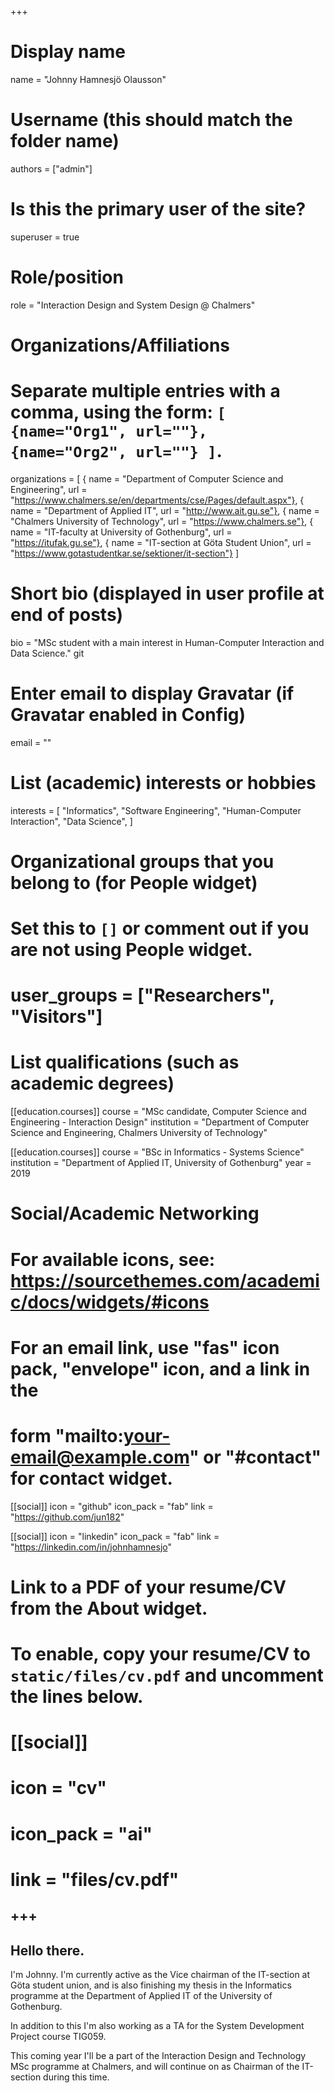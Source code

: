 +++
# Display name
name = "Johnny Hamnesjö Olausson"

# Username (this should match the folder name)
authors = ["admin"]

# Is this the primary user of the site?
superuser = true

# Role/position
role = "Interaction Design and System Design @ Chalmers"

# Organizations/Affiliations
# Separate multiple entries with a comma, using the form: `[ {name="Org1", url=""}, {name="Org2", url=""} ]`.
organizations = [
                { name = "Department of Computer Science and Engineering", url = "https://www.chalmers.se/en/departments/cse/Pages/default.aspx"},
                { name = "Department of Applied IT",                       url = "http://www.ait.gu.se"},
	       	      { name = "Chalmers University of Technology",		           url = "https://www.chalmers.se"},
		            { name = "IT-faculty at University of Gothenburg",         url = "https://itufak.gu.se"},
		            { name = "IT-section at Göta Student Union",              url = "https://www.gotastudentkar.se/sektioner/it-section"}
                   ]

# Short bio (displayed in user profile at end of posts)
bio = "MSc student with a main interest in Human-Computer Interaction and Data Science."
git
# Enter email to display Gravatar (if Gravatar enabled in Config)
email = ""

# List (academic) interests or hobbies
interests = [
  "Informatics",
  "Software Engineering",
  "Human-Computer Interaction",
  "Data Science",
]

# Organizational groups that you belong to (for People widget)
#   Set this to `[]` or comment out if you are not using People widget.
# user_groups = ["Researchers", "Visitors"]

# List qualifications (such as academic degrees)
[[education.courses]]
  course = "MSc candidate, Computer Science and Engineering - Interaction Design"
  institution = "Department of Computer Science and Engineering, Chalmers University of Technology"

[[education.courses]]
  course = "BSc in Informatics - Systems Science"
  institution = "Department of Applied IT, University of Gothenburg"
  year = 2019

# Social/Academic Networking
# For available icons, see: https://sourcethemes.com/academic/docs/widgets/#icons
#   For an email link, use "fas" icon pack, "envelope" icon, and a link in the
#   form "mailto:your-email@example.com" or "#contact" for contact widget.

[[social]]
  icon = "github"
  icon_pack = "fab"
  link = "https://github.com/jun182"

[[social]]
  icon = "linkedin"
  icon_pack = "fab"
  link = "https://linkedin.com/in/johnhamnesjo"
  
# Link to a PDF of your resume/CV from the About widget.
# To enable, copy your resume/CV to `static/files/cv.pdf` and uncomment the lines below.
# [[social]]
#   icon = "cv"
#   icon_pack = "ai"
#   link = "files/cv.pdf"

+++
--------------
Hello there.
--------------

I'm Johnny. I'm currently active as the Vice chairman of the IT-section at Göta student union, and is also finishing my thesis in the Informatics programme at the Department of Applied IT of the University of Gothenburg.

In addition to this I'm also working as a TA for the System Development Project course TIG059.

This coming year I'll be a part of the Interaction Design and Technology MSc programme at Chalmers, and will continue on as Chairman of the IT-section during this time. 